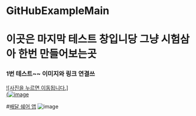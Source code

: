 # GitHubExampleMain
# 이곳은 마지막 테스트 창입니당 그냥 시험삼아 한번 만들어보는곳

### 1번 테스트~~ 이미지와 링크 연결쓰
[![사진을 누르면 이동됩니다.]<br/>(![image](https://user-images.githubusercontent.com/83949732/118624650-4e6bce00-b804-11eb-9fb5-d0e497cd5200.png)
](https://github.com/Najungmin510/GitHubExampleOne/blob/main/README.md)

#[배달 쉐어 앱](https://github.com/Najungmin510/GitHubExampleTwo/blob/main/README.md)
![image](https://user-images.githubusercontent.com/83949732/118625438-fb464b00-b804-11eb-85fa-032dbdbf867a.png)

